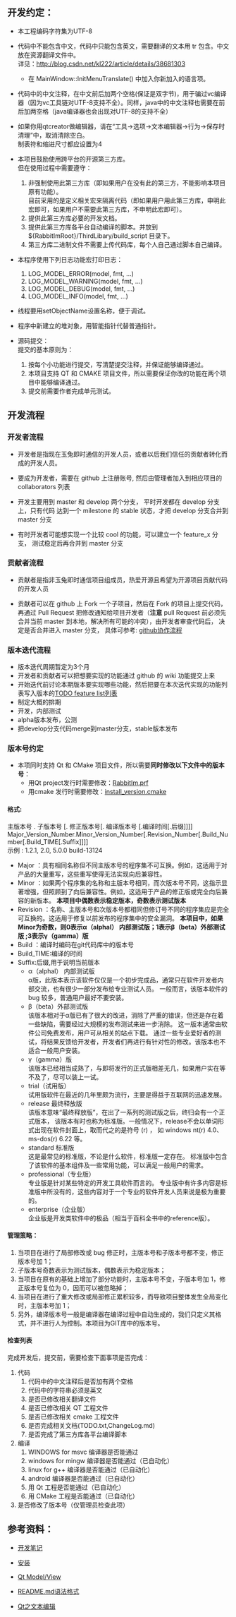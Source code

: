 开发约定：
--------

* 本工程编码字符集为UTF-8

* 代码中不能包含中文，代码中只能包含英文，需要翻译的文本用 tr 包含。中文放在资源翻译文件中。  
  详见：http://blog.csdn.net/kl222/article/details/38681303  
  + 在 MainWindow::InitMenuTranslate() 中加入你新加入的语言项。  

* 代码中的中文注释，在中文前后加两个空格(保证是双字节)，用于骗过vc编译器（因为vc工具链对UTF-8支持不全）。同样，java中的中文注释也需要在前后加两空格（java编译器也会出现对UTF-8的支持不全）  

* 如果你用qtcreator做编辑器，请在“工具->选项->文本编辑器->行为->保存时清理”中，取消清除空白。  
  制表符和缩进尺寸都应设置为4

* 本项目鼓励使用跨平台的开源第三方库。  
  但在使用过程中需要遵守：
  1. 非强制使用此第三方库（即如果用户在没有此的第三方，不能影响本项目原有功能）。  
     目前采用的是定义相关宏来隔离代码（即如果用户用此第三方库，申明此宏即可，如果用户不需要此第三方库，不申明此宏即可）。
  2. 提供此第三方库必要的开发文档。
  3. 提供此第三方库各平台自动编译的脚本。并放到 ${RabbitImRoot}/ThirdLibary/build_script 目录下。
  4. 第三方库二进制文件不需要上传代码库，每个人自己通过脚本自己编译。

* 本程序使用下列日志功能宏打印日志：
  1. LOG_MODEL_ERROR(model, fmt, ...)
  2. LOG_MODEL_WARNING(model, fmt, ...)
  3. LOG_MODEL_DEBUG(model, fmt, ...) 
  4. LOG_MODEL_INFO(model, fmt, ...)

* 线程要用setObjectName设置名称，便于调试。

* 程序中新建立的堆对象，用智能指针代替普通指针。

* 源码提交：  
  提交的基本原则为：
  1. 按每个小功能进行提交，写清楚提交注释，并保证能够编译通过。
  2. 本项目支持 QT 和 CMAKE 项目文件，所以需要保证你改的功能在两个项目中能够编译通过。
  3. 提交前需要作者完成单元测试。
  
开发流程
--------

### 开发者流程

- 开发者是指现在玉兔即时通信的开发人员，或者以后我们信任的贡献者转化而成的开发人员。

- 要成为开发者，需要在 github 上注册账号, 然后由管理者加入到相应项目的 collaborators 列表

- 开发主要用到 master 和 develop 两个分支， 平时开发都在 develop 分支上，只有代码
达到一个 milestone 的 stable 状态，才把 develop 分支合并到 master 分支

- 有时开发者可能想实现一个比较 cool 的功能，可以建立一个 feature_x 分支，
测试稳定后再合并到 master 分支

### 贡献者流程

- 贡献者是指非玉兔即时通信项目组成员，热爱开源且希望为开源项目贡献代码的开发人员

- 贡献者可以在 github 上 Fork 一个子项目，然后在 Fork 的项目上提交代码，
再通过 Pull Request 把修改通知给项目开发者（**注意** pull Request 前必须先合并当前 master 到本地，解决所有可能的冲突），由开发者审查代码后，
决定是否合并进入 master 分支， 具体可参考: [github协作流程](http://www.worldhello.net/gotgithub/04-work-with-others/010-fork-and-pull.html)

### 版本迭代流程
- 版本迭代周期暂定为3个月
- 开发者和贡献者可以把想要实现的功能通过 github 的 wiki 功能提交上来
- 开始迭代前讨论本期版本要实现哪些功能，然后把要在本次迭代实现的功能列表写入版本的[TODO feature list列表](TODO.txt)
- 制定大概的排期
- 开发，内部测试
- alpha版本发布，公测
- 把develop分支代码merge到master分支，stable版本发布

### 版本号约定
* 本项同时支持 Qt 和 CMake 项目文件，所以需要**同时修改以下文件中的版本号**：
    - 用Qt project发行时需要修改：[RabbitIm.prf](./../RabbitIm.prf)
    - 用cmake 发行时需要修改：[install_version.cmake](./../cmake/install_version.cmake)

#### 格式:
主版本号 . 子版本号 [. 修正版本号[. 编译版本号 [.编译时间[.后缀]]]]  
Major_Version_Number.Minor_Version_Number[.Revision_Number[.Build_Number[.Build_TIME[.Suffix]]]]  
示例 : 1.2.1, 2.0, 5.0.0 build-13124
+ Major ：具有相同名称但不同主版本号的程序集不可互换。例如，这适用于对产品的大量重写，这些重写使得无法实现向后兼容性。
+ Minor ：如果两个程序集的名称和主版本号相同，而次版本号不同，这指示显著增强，但照顾到了向后兼容性。例如，这适用于产品的修正版或完全向后兼容的新版本。
          **本项目中偶数表示稳定版本，奇数表示测试版本**
+ Revision ：名称、主版本号和次版本号都相同但修订号不同的程序集应是完全可互换的。这适用于修复以前发布的程序集中的安全漏洞。
          **本项目中，如果Minor为奇数，则0表示α（alphal） 内部测试版；1表示β（beta）外部测试版 ;3表示γ（gamma）版**
+ Build ：编译时编码在git代码库中的版本号
+ Build_TIME:编译的时间
+ Suffix:后缀,用于说明当前版本
    * α（alphal） 内部测试版  
    α版，此版本表示该软件仅仅是一个初步完成品，通常只在软件开发者内部交流，也有很少一部分发布给专业测试人员。
    一般而言，该版本软件的 bug 较多，普通用户最好不要安装。 
    * β（beta）外部测试版  
    该版本相对于α版已有了很大的改进，消除了严重的错误，但还是存在着一些缺陷，需要经过大规模的发布测试来进一步消除。
    这一版本通常由软件公司免费发布，用户可从相关的站点下载。
    通过一些专业爱好者的测试，将结果反馈给开发者，开发者们再进行有针对性的修改。该版本也不适合一般用户安装。
    * γ（gamma）版  
    该版本已经相当成熟了，与即将发行的正式版相差无几，如果用户实在等不及了，尽可以装上一试。
    * trial（试用版）  
    试用版软件在最近的几年里颇为流行，主要是得益于互联网的迅速发展。
    * release 最终释放版  
    该版本意味“最终释放版”，在出了一系列的测试版之后，终归会有一个正式版本，
    该版本有时也称为标准版。一般情况下，release不会以单词形式出现在软件封面上，取而代之的是符号 (r) ，
    如 windows nt(r) 4.0、ms-dos(r) 6.22 等。
    * standard 标准版  
    这是最常见的标准版，不论是什么软件，标准版一定存在。
    标准版中包含了该软件的基本组件及一些常用功能，可以满足一般用户的需求。
    * professional（专业版）  
    专业版是针对某些特定的开发工具软件而言的。
    专业版中有许多内容是标准版中所没有的，这些内容对于一个专业的软件开发人员来说是极为重要的。
    * enterprise（企业版）  
    企业版是开发类软件中的极品（相当于百科全书中的reference版）。

#### 管理策略：
1. 当项目在进行了局部修改或 bug 修正时，主版本号和子版本号都不变，修正版本号加 1；
2. 子版本号奇数表示为测试版本，偶数表示为稳定版本；
3. 当项目在原有的基础上增加了部分功能时，主版本号不变，子版本号加 1，修正版本号复位为 0，因而可以被忽略掉；
4. 当项目在进行了重大修改或局部修正累积较多，而导致项目整体发生全局变化时，主版本号加 1；
5. 另外，编译版本号一般是编译器在编译过程中自动生成的，我们只定义其格式，并不进行人为控制。本项目为GIT库中的版本号。

#### 检查列表
完成开发后，提交前，需要检查下面事项是否完成：

1. 代码
    1. 代码中的中文注释后是否加有两个空格
    2. 代码中的字符串必须是英文
    3. 是否已修改相关翻译文件
    4. 是否已修改相关 QT 工程文件
    5. 是否已修改相关 cmake 工程文件
    6. 是否完成相关文档(TODO.txt,ChangeLog.md)
    7. 是否完成了第三方库各平台编译脚本
2. 编译
    1. WINDOWS for msvc 编译器是否能通过
    2. windows for mingw 编译器是否能通过（已自动化）
    3. linux for g++ 编译器是否能通过（已自动化）
    4. android 编译器是否能通过（已自动化）
    5. 用 Qt 工程是否能通过（已自动化）
    6. 用 CMake 工程是否能通过（已自动化）
3. 是否修改了版本号（仅管理员检查此项）

参考资料：
--------
* [开发笔记](./Books/开发笔记.md)

* [安装](INSTALL.md)

* [Qt Model/View](http://blog.csdn.net/leo115/article/details/7532677)

* [README.md语法格式](https://github.com/LearnShare/Learning-Markdown/blob/master/README.md)

* [Qt之文本编辑](http://blog.chinaunix.net/uid-25806493-id-3346294.html)
